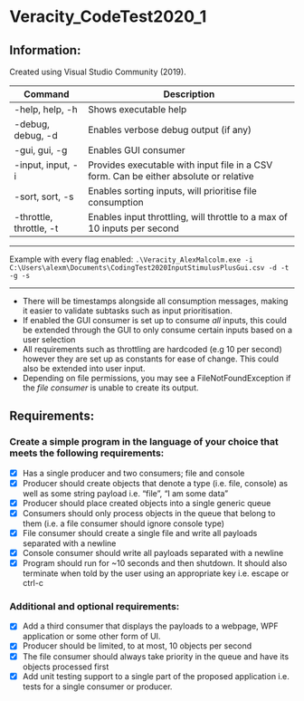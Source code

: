 # Veracity_CodeTest2020_1

## Information:
Created using Visual Studio Community (2019).

| Command						| Description   |
|---							|---|
| -help, help, -h				| Shows executable help   |
| -debug, debug, -d			| Enables verbose debug output (if any)  |
| -gui, gui, -g				| Enables GUI consumer  |
| -input, input, -i			| Provides executable with input file in a CSV form. Can be either absolute or relative  |
| -sort, sort, -s				| Enables sorting inputs, will prioritise file consumption  |
| -throttle, throttle, -t		| Enables input throttling, will throttle to a max of 10 inputs per second  |
---

Example with every flag enabled: `.\Veracity_AlexMalcolm.exe -i C:\Users\alexm\Documents\CodingTest2020InputStimulusPlusGui.csv -d -t -g -s`

---
* There will be timestamps alongside all consumption messages, making it easier to validate subtasks such as input prioritisation.
* If enabled the GUI consumer is set up to consume *all* inputs, this could be extended through the GUI to only consume certain inputs based on a user selection
* All requirements such as throttling are hardcoded (e.g 10 per second) however they are set up as constants for ease of change. This could also be extended into user input.
* Depending on file permissions, you may see a FileNotFoundException if the *file consumer* is unable to create its output. 

## Requirements:
### Create a simple program in the language of your choice that meets the following requirements:
- [x] Has a single producer and two consumers; file and console
- [x] Producer should create objects that denote a type (i.e. file, console) as well as some string payload i.e. “file”, “I am some data”
- [x] Producer should place created objects into a single generic queue
- [x] Consumers should only process objects in the queue that belong to them (i.e. a file consumer should ignore console type)
- [x] File consumer should create a single file and write all payloads separated with a newline
- [x] Console consumer should write all payloads separated with a newline
- [x] Program should run for ~10 seconds and then shutdown. It should also terminate when told by the user using an appropriate key i.e. escape or ctrl-c
### Additional and optional requirements:
- [x] Add a third consumer that displays the payloads to a webpage, WPF application or some other form of UI.
- [x] Producer should be limited, to at most, 10 objects per second
- [x] The file consumer should always take priority in the queue and have its objects processed first
- [x] Add unit testing support to a single part of the proposed application i.e. tests for a single consumer or producer.
